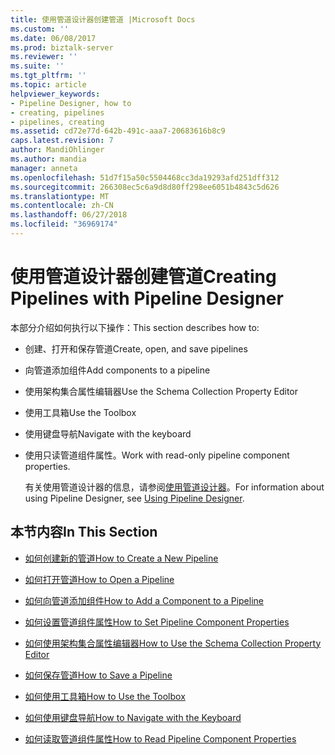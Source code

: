 ```yaml
---
title: 使用管道设计器创建管道 |Microsoft Docs
ms.custom: ''
ms.date: 06/08/2017
ms.prod: biztalk-server
ms.reviewer: ''
ms.suite: ''
ms.tgt_pltfrm: ''
ms.topic: article
helpviewer_keywords:
- Pipeline Designer, how to
- creating, pipelines
- pipelines, creating
ms.assetid: cd72e77d-642b-491c-aaa7-20683616b8c9
caps.latest.revision: 7
author: MandiOhlinger
ms.author: mandia
manager: anneta
ms.openlocfilehash: 51d7f15a50c5504468cc3da19293afd251dff312
ms.sourcegitcommit: 266308ec5c6a9d8d80ff298ee6051b4843c5d626
ms.translationtype: MT
ms.contentlocale: zh-CN
ms.lasthandoff: 06/27/2018
ms.locfileid: "36969174"
---
```

# <a name="creating-pipelines-with-pipeline-designer"></a><span data-ttu-id="6d4d1-102">使用管道设计器创建管道</span><span class="sxs-lookup"><span data-stu-id="6d4d1-102">Creating Pipelines with Pipeline Designer</span></span>
<span data-ttu-id="6d4d1-103">本部分介绍如何执行以下操作：</span><span class="sxs-lookup"><span data-stu-id="6d4d1-103">This section describes how to:</span></span>  
  
- <span data-ttu-id="6d4d1-104">创建、打开和保存管道</span><span class="sxs-lookup"><span data-stu-id="6d4d1-104">Create, open, and save pipelines</span></span>  
  
- <span data-ttu-id="6d4d1-105">向管道添加组件</span><span class="sxs-lookup"><span data-stu-id="6d4d1-105">Add components to a pipeline</span></span>  
  
- <span data-ttu-id="6d4d1-106">使用架构集合属性编辑器</span><span class="sxs-lookup"><span data-stu-id="6d4d1-106">Use the Schema Collection Property Editor</span></span>  
  
- <span data-ttu-id="6d4d1-107">使用工具箱</span><span class="sxs-lookup"><span data-stu-id="6d4d1-107">Use the Toolbox</span></span>  
  
- <span data-ttu-id="6d4d1-108">使用键盘导航</span><span class="sxs-lookup"><span data-stu-id="6d4d1-108">Navigate with the keyboard</span></span>  
  
- <span data-ttu-id="6d4d1-109">使用只读管道组件属性。</span><span class="sxs-lookup"><span data-stu-id="6d4d1-109">Work with read-only pipeline component properties.</span></span>  
  
  <span data-ttu-id="6d4d1-110">有关使用管道设计器的信息，请参阅[使用管道设计器](../core/using-pipeline-designer.md)。</span><span class="sxs-lookup"><span data-stu-id="6d4d1-110">For information about using Pipeline Designer, see [Using Pipeline Designer](../core/using-pipeline-designer.md).</span></span>  
  
## <a name="in-this-section"></a><span data-ttu-id="6d4d1-111">本节内容</span><span class="sxs-lookup"><span data-stu-id="6d4d1-111">In This Section</span></span>  
  
-   [<span data-ttu-id="6d4d1-112">如何创建新的管道</span><span class="sxs-lookup"><span data-stu-id="6d4d1-112">How to Create a New Pipeline</span></span>](../core/how-to-create-a-new-pipeline.md)  
  
-   [<span data-ttu-id="6d4d1-113">如何打开管道</span><span class="sxs-lookup"><span data-stu-id="6d4d1-113">How to Open a Pipeline</span></span>](../core/how-to-open-a-pipeline.md)  
  
-   [<span data-ttu-id="6d4d1-114">如何向管道添加组件</span><span class="sxs-lookup"><span data-stu-id="6d4d1-114">How to Add a Component to a Pipeline</span></span>](../core/how-to-add-a-component-to-a-pipeline.md)  
  
-   [<span data-ttu-id="6d4d1-115">如何设置管道组件属性</span><span class="sxs-lookup"><span data-stu-id="6d4d1-115">How to Set Pipeline Component Properties</span></span>](../core/how-to-set-pipeline-component-properties.md)  
  
-   [<span data-ttu-id="6d4d1-116">如何使用架构集合属性编辑器</span><span class="sxs-lookup"><span data-stu-id="6d4d1-116">How to Use the Schema Collection Property Editor</span></span>](../core/how-to-use-the-schema-collection-property-editor.md)  
  
-   [<span data-ttu-id="6d4d1-117">如何保存管道</span><span class="sxs-lookup"><span data-stu-id="6d4d1-117">How to Save a Pipeline</span></span>](../core/how-to-save-a-pipeline.md)  
  
-   [<span data-ttu-id="6d4d1-118">如何使用工具箱</span><span class="sxs-lookup"><span data-stu-id="6d4d1-118">How to Use the Toolbox</span></span>](../core/how-to-use-the-toolbox.md)  
  
-   [<span data-ttu-id="6d4d1-119">如何使用键盘导航</span><span class="sxs-lookup"><span data-stu-id="6d4d1-119">How to Navigate with the Keyboard</span></span>](../core/how-to-navigate-with-the-keyboard.md)  
  
-   [<span data-ttu-id="6d4d1-120">如何读取管道组件属性</span><span class="sxs-lookup"><span data-stu-id="6d4d1-120">How to Read Pipeline Component Properties</span></span>](../core/how-to-read-pipeline-component-properties.md)